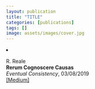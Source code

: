 ```yaml
---
layout: publication
title: "TITLE"
categories: [publications]
tags: []
image: assets/images/cover.jpg
---
```

<!-- Item: TODO -->
<li ><p>
R. Reale<br>
<b>Rerum Cognoscere Causas</b><br>
<i>Eventual Consistency</i>, 03/08/2019
<br />
<a href="https://medium.com/reale/rerum-cognoscere-causas-533f304e3423" target="_blank">[Medium]</a>
</p>
<div id="bib_TODO" class="bibtex noshow">
<pre>
</pre>
</div>
</li>
